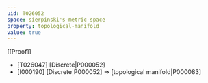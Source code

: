 ```yaml
---
uid: T026052
space: sierpinski's-metric-space
property: topological-manifold
value: true
---
```

[[Proof]]

* [T026047] [Discrete|P000052]
* [I000190] [Discrete|P000052] => [topological manifold|P000083]

